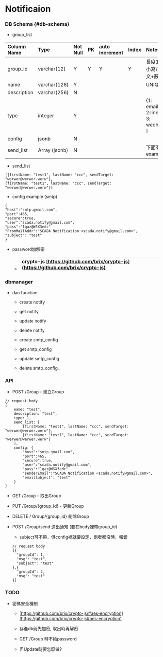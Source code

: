 # Notificaion

### DB Schema {#db-schema}

* group\_list

| Column Name | Type | Not Null | PK | auto increment | Index | Notes |
| :--- | :--- | :--- | :--- | :--- | :--- | :--- |
| group\_id | varchar\(12\) | Y | Y | Y | Y | 長度12/小寫/英文+數字 |
| name | varchar\(128\) | Y |  |  |  | UNIQUE |
| description | varchar\(256\) | N |  |  |  |  |
| type | integer | Y |  |  |  | {1: email, 2:line, 3: wechat } |
| config | jsonb | N |  |  |  |  |
| send\_list | Array \(jsonb\) | N |  |  |  | 下面有example |

* send\_list

```
[{firstName: "test1", lastName: "ccc", sendTarget: "werwer@werwer.werw"}, 
{firstName: "test1", lastName: "ccc", sendTarget: "werwer@werwer.werw"}]
```

* config example \(smtp\)

```
{
"host":"smtp.gmail.com",
"port":465,
"secure":true,
"user":"scada.notify@gmail.com",
"pass":"1qaz@WSX3edc"
"FromMailAddr":"SCADA Notification <scada.notify@gmail.com>",
"subject": "test"
}
```

* password加解密

  * | crypto-js [https://github.com/brix/crypto-js](https://github.com/brix/crypto-js) |
    | :--- |

### dbmanager

* dao function

  * create notify

  * get notify

  * update notify

  * delete notify

  * create smtp\_config

  * get smtp\_config

  * update smtp\_config

  * delete smtp_config_

### API

* POST /Group - 建立Group

```
// request body
{
    name: "test",
    description: "test",
    type: 1,
    send_list: [
        {firstName: "test1", lastName: "ccc", sendTarget: "werwer@werwer.werw"}, 
        {firstName: "test1", lastName: "ccc", sendTarget: "werwer@werwer.werw"}
    ],
    config: {
        "host":"smtp.gmail.com",
        "port":465,
        "secure":true,
        "user":"scada.notify@gmail.com",
        "pass":"1qaz@WSX3edc"
        "senderEmail":"SCADA Notification <scada.notify@gmail.com>",
        "emailSubject": "test"
    }
}
```

* GET /Group - 取出Group

* PUT /Group/{group\_id} - 更新Group

* DELETE / Group/{group\_id} 刪除Group

* POST /Group/send 送出通知 \(要在body裡帶group\_id\)

  * subject可不帶，但config裡就要設定，兩者都沒時，報錯

  ```
  // request body
  [{
    "groupId": 1,
    "msg": "test",
    "subject": "test"
  },{
    "groupId": 2,
    "msg": "test"
  }]
  ```

### TODO

* 密碼安全機制

  * [https://github.com/brix/crypto-js\#aes-encryption](https://github.com/brix/crypto-js#aes-encryption)

  * 存進db前先加密, 取出時再解密

  * GET /Group 時不給password

  * 但Update時要怎麼做?



